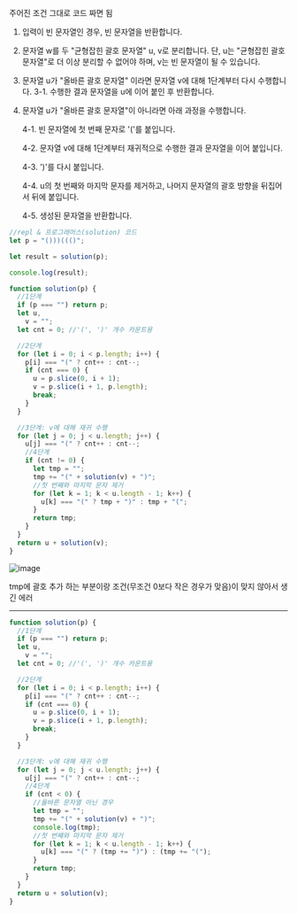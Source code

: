 주어진 조건 그대로 코드 짜면 됨

1. 입력이 빈 문자열인 경우, 빈 문자열을 반환합니다.
2. 문자열 w를 두 "균형잡힌 괄호 문자열" u, v로 분리합니다. 단, u는 "균형잡힌 괄호 문자열"로 더 이상 분리할 수 없어야 하며, v는 빈 문자열이 될 수 있습니다.
3. 문자열 u가 "올바른 괄호 문자열" 이라면 문자열 v에 대해 1단계부터 다시 수행합니다.
   3-1. 수행한 결과 문자열을 u에 이어 붙인 후 반환합니다.
4. 문자열 u가 "올바른 괄호 문자열"이 아니라면 아래 과정을 수행합니다.

   4-1. 빈 문자열에 첫 번째 문자로 '('를 붙입니다.

   4-2. 문자열 v에 대해 1단계부터 재귀적으로 수행한 결과 문자열을 이어 붙입니다.

   4-3. ')'를 다시 붙입니다.

   4-4. u의 첫 번째와 마지막 문자를 제거하고, 나머지 문자열의 괄호 방향을 뒤집어서 뒤에 붙입니다.

   4-5. 생성된 문자열을 반환합니다.

```javascript
//repl & 프로그래머스(solution) 코드
let p = "()))((()";

let result = solution(p);

console.log(result);

function solution(p) {
  //1단계
  if (p === "") return p;
  let u,
    v = "";
  let cnt = 0; //'(', ')' 개수 카운트용

  //2단계
  for (let i = 0; i < p.length; i++) {
    p[i] === "(" ? cnt++ : cnt--;
    if (cnt === 0) {
      u = p.slice(0, i + 1);
      v = p.slice(i + 1, p.length);
      break;
    }
  }

  //3단계: v에 대해 재귀 수행
  for (let j = 0; j < u.length; j++) {
    u[j] === "(" ? cnt++ : cnt--;
    //4단계
    if (cnt != 0) {
      let tmp = "";
      tmp += "(" + solution(v) + ")";
      //첫 번째와 마지막 문자 제거
      for (let k = 1; k < u.length - 1; k++) {
        u[k] === "(" ? tmp + ")" : tmp + "(";
      }
      return tmp;
    }
  }
  return u + solution(v);
}
```

![image](https://user-images.githubusercontent.com/23302973/144747511-17791cbf-96c9-4b26-bf5f-1861b9e9d9cf.png)

tmp에 괄호 추가 하는 부분이랑 조건(무조건 0보다 작은 경우가 맞음)이 맞지 않아서 생긴 에러

---

```javascript
function solution(p) {
  //1단계
  if (p === "") return p;
  let u,
    v = "";
  let cnt = 0; //'(', ')' 개수 카운트용

  //2단계
  for (let i = 0; i < p.length; i++) {
    p[i] === "(" ? cnt++ : cnt--;
    if (cnt === 0) {
      u = p.slice(0, i + 1);
      v = p.slice(i + 1, p.length);
      break;
    }
  }

  //3단계: v에 대해 재귀 수행
  for (let j = 0; j < u.length; j++) {
    u[j] === "(" ? cnt++ : cnt--;
    //4단계
    if (cnt < 0) {
      //올바른 문자열 아닌 경우
      let tmp = "";
      tmp += "(" + solution(v) + ")";
      console.log(tmp);
      //첫 번째와 마지막 문자 제거
      for (let k = 1; k < u.length - 1; k++) {
        u[k] === "(" ? (tmp += ")") : (tmp += "(");
      }
      return tmp;
    }
  }
  return u + solution(v);
}
```
